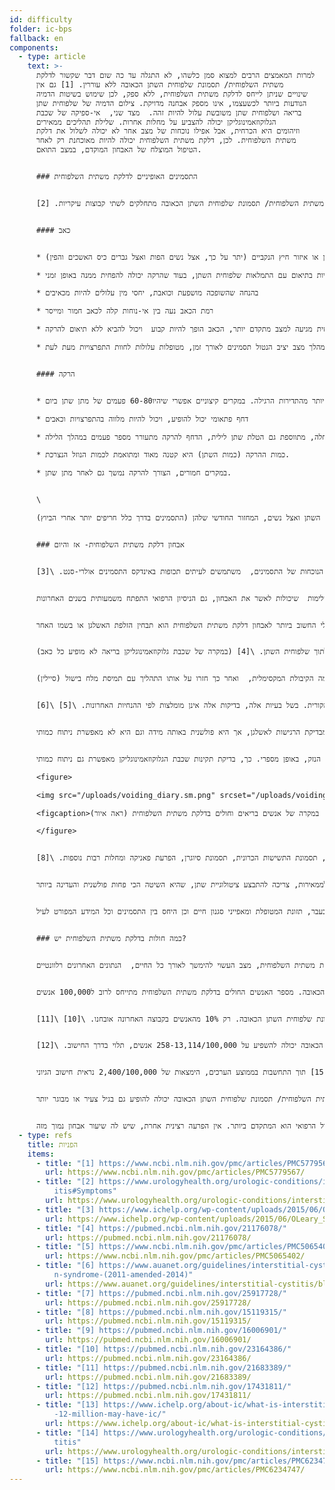 ```yaml
---
id: difficulty
folder: ic-bps
fallback: en
components:
  - type: article
    text: >-
      למרות המאמצים הרבים למצוא סמן כלשהו, לא התגלה עד כה שום דבר שקשור לדלקת
      משתית השלפוחית/ תסמונת שלפוחית השתן הכאובה ללא עוררין. [1] גם אין
      שינויים שניתן לייחס לדלקת משתית השלפוחית, ללא ספק, לכן שימוש בשיטות הדמיה
      הנודעות ביותר לכשעצמו, אינו מספק אבחנה מדויקת. צילום הדמיה של שלפוחית שתן
      בריאה ושלפוחית שתן משובשת עלול להיות זהה.  מצד שני,  אי-ספיקה של שכבת
      הגלוקוזאמינוגליקן יכולה להצביע על מחלות אחרות. שלילת תהליכים ממאירים
      וזיהומים היא הכרחית, אבל אפילו נוכחות של מצב אחר לא יכולה לשלול את דלקת
      משתית השלפוחית. לכן, דלקת משתית השלפוחית יכולה להיות מאוכחנת רק לאחר
      הטיפול המוצלח של האבחון המוקדם, במצב התואם.


      ### התסמינים האופיניים לדלקת משתית השלפוחית


      התסמינים הרגילים של דלקת משתית השלפוחית/ תסמונת שלפוחית השתן הכאובה מתחלקים לשתי קבוצות עיקריות. [2]


      #### כאב


      * לא רק שלפוחית השתן והשופכה יכולות לכאוב, אלא גם הבטן התחתונה, האגן או איזור חיץ הנקביים (יתר על כך, אצל נשים הפות ואצל גברים כיס האשכים והפין)

      * העוצמה של הכאב יכולה להיות בתיאום עם התמלאות שלפוחית השתן, בעוד שהרקה יכולה להפחית ממנה באופן זמני

      * בהנחה שהשופכה מושפעת וכואבת, יחסי מין עלולים להיות מכאיבים

      * רמת הכאב נעה בין אי-נוחות קלה לכאב חמור ומייסר

      * בהתחלה, תקופות הכאבים הקצרות והדלילות מופרדות ע"י הפוגות ארוכות ונטולות תסמינים. ככל שדלקת משתית השלפוחית מגיעה למצב מתקדם יותר, הכאב הופך להיות קבוע  ויכול להביא ללא תיאום להרקה

      * אף במהלך מצב יציב הנטול תסמינים לאורך זמן, מטופלות עלולות לחוות התפרצויות מעת לעת.


      #### הרקה


      * בהתחלה, התדירותמעט גבוהה יותר מהתדירות הרגילה. במקרים קיצוניים אפשרי שיהיו60-80 פעמים של מתן שתן ביום

      * דחף פתאומי יכול להופיע, ויכול להיות מלווה בהתפרצויות וכאבים

      * במקרים מתונים, התדירות האנורמלית של הרקה מופיעה רק במהלך היום. עם התקדמות המחלה, מתווספת גם הטלת שתן לילית, הדחף להרקה מתעורר מספר פעמים במהלך הלילה.

      * כמות ההרקה (כמות השתן) היא קטנה מאוד ומתואמת לכמות הנוזל הנצרכת.

      * במקרים חמורים, הצורך להרקה נמשך גם לאחר מתן שתן.


      \

      נוכחות התסמינים האלה שונה ממטופלת למטופלת ומושפעת ממספר גורמים. כלומר, צריכת מזון ומשקאות מסוימים, כמות המתח הנפשי ו/או הלחץ הפיזי, בעיות עיכול, זיהומים בדרכי השתן ואצל נשים, המחזור החודשי שלהן (התסמינים בדרך כלל חריפים יותר אחרי הביוץ).


      ### אבחון דלקת משתית השלפוחית- אז והיום


      רוב האורולוגים מגדירים מקרה מסוים כדלקת משתית השלפוחית כאשר התסמינים האופיניים נמשכים תקופה מסוימת (חודש וחצי עד 6 חודשים) וזאת לאחר שכל מחלה אחרת שלה תסמינים דומים נשללה. מילוי שאלונים יכול לזהות את הנוכחות של התסמינים,  משתמשים לעיתים תכופות באינדקס התסמינים אולרי-סנט. \[3]


      אולם, מפני שבדיקות מעבדה ובדיקות אחרות כלשהן אינן יכולות לאשר באופן חד משמעי את הימצאות דלקת משתית השלפוחית, לא ניתן לאבחן את המחלה בוודאות מוחלטת, במאת האחוזים. למרבה המזל, בנוסף לקומץ של בדיקות משלימות  שיכולות לאשר את האבחון, גם הניסיון הרפואי התפתח משמעותית בשנים האחרונות.


      הכלי החשוב ביותר לאבחון דלקת משתית השלפוחית הוא תבחין הזלפת האשלגן או בשמו האחר


      בדיקת פרסונס. בדיקה זו מאשרת את אי-ספיקת שכבת הגלוקוזאמינוגליקן ע"י הכאב הנוצר כשמוחדר אשלגן כלורי לתוך שלפוחית השתן. \[4] (במקרה של שכבת גלוקוזאמינוגליקן בריאה לא מופיע כל כאב).  


      אך הבדיקה הזאת היא לא רק פולשנית ללא צורך אלא גם לא נעימה, מאחר שהמטופלות סובלות מכאב הנגרם מהתמיסה עצמה. בדיקת פרסונס גם לא סיפקה ניתוח כמותי.  בגרסא מאוחרת יותר של בדיקת הרגישות (בדיקת פרסונס המעודכנת) השלפוחית מולאה בתמיסת אשלגן כלורי מדולל כדי  לקבוע מה הקיבולת המקסימלית,  ואחר כך חזרו על אותו התהליך עם תמיסת מלח בישול (סיילין).


      היחס בין שני הערכים מיוחס לרגישות של דפנות שלפוחית השתן לריכוז השתן. על אף שבדיקת פרסונס המעודכנת יכולה להוות שימוש גם ללקיחת מידות כמותיות, הפולשניות, משך הזמן והדיוק שלה לא גבוהים מאלה של הבדיקה המקורית. בשל בעיות אלה, בדיקות אלה אינן מומלצות לפי ההנחיות האחרונות. \[5] \[6]


      בדיקת הלידוקאין פועלת באופן ההפוך. העיקרון שלה הוא למתן את הכאב בשלפוחית השתן, כך בהנחה שהמקור לכאב הוא בשלפוחית השתן עצמה, הלידוקאין המוחדר  אליה מקל על התסמינים במקרה של דלקת משתית השלפוחית. \[7] בדיקה זו, ללא ספק, נוחה הרבה יותר מבדיקת הרגישות לאשלגן, אך היא פולשנית באותה מידה וגם היא לא מאפשרת ניתוח כמותי.


      כלי אבחון חדש הוא בדיקת תקינות שכבת הגלוקוזאמינוגליקן, אשר במהלכה עורכים יומן של הרקה במשך יומיים. בדיקה זו בלתי-פולשנית ונטולת כאבים. בדיקה זו מבוססת על העובדה לפיה על מנת לבחון את היחס בין ריכוז השתן וקיבולת שלפוחית השתן, אין צורך בהחדרה,  התמיסה של המלחים המומסים כבר נוכחת- בצורת השתן עצמו. ריכוז חומרי השתן- כולל המלחים- תלוי בכמות הנוזלים הנצרכת. הכמות של כל הרקה יכולה להימדד  ביום שבו המטופלת צורכת את הכמות הקטנה ביותר של נוזלים שהיא מסוגלת לצרוך, לאחר מכן ניתן לחזור על אותו התהליך ביום השני, בו המטופלת צורכת את הכמות הגדולה ביותר של נוזלים שהיא מסוגלת לצרוך. במקרה שבו דפנות שלפוחית השתן בריאות, אין יחס בין כמויות ההרקה הממוצעות לקיבולת הנוזלים. בשלב המוקדם של דלקת משתית השלפוחית, צריכת הנוזלים הגבוהה יותר, מביאה לכמויות שתן גדולות יותר ב-30-50%. ככל שהמחלה מתקדמת, ההפרש גדל ב50-100%, במקרה חמורים, יכול לגדול גם ל300-500%. לכן, יומן זה של היומיים העוקבים, לא רק מצביע על דפנות שלפוחית שתן ניזוקות, אלא גם מתאר את רמת הנזק, באופן מספרי. כך, בדיקת תקינות שכבת הגלוקוזאמינוגליקן מאפשרת גם ניתוח כמותי.

      <figure>

      <img src="/uploads/voiding_diary.sm.png" srcset="/uploads/voiding_diary.png 2x, /uploads/voiding_diary.sm.png 1x" alt="voiding diary"/>

      <figcaption>היחס בין כמות השתן הממוצעת היומית והכמות הכוללת של השתן היומי, במקרה של אנשים בריאים וחולים בדלקת משתית השלפוחית (ראה איור).</figcaption>

      </figure>


      יש מספר מחלות שצפויות להופיע באופן משמעותי אצל חולות בדלקת משתית השלפוחית, הנוכחות שלהן עלולה לתמוך באבחון. קבוצת המחלות כוללת בתוכה מחלות כמו תסמינים אלרגיים, מיגרנות, תסמונת המעי הרגיז, אנדומטריוזיס, תסמונת התשישות הכרונית, תסמונת סיוגרן, הפרעת פאניקה ומחלות רבות נוספות. \[8]


      ציסטוסקופיה בלחץ נמוך מומלצת אם נמצא דם בשתן, או ציטולוגיית שתן המצביעה על סיכוי לתהליך ממאיר (או אם יש תוצאה חיובית חד-משמעית), אם מצב המטופלת מחמיר למרות הטיפול המשולב שהיא מקבלת, כדי לבחון אם מדובר במצב של סרטן שלפוחית השתן או נוכחים תסמינים דומים של מחלה אחרת. ביופסיה של רירית שלפוחית השתן מבוצעת רק אם ההדמייה הציסטוסקופית חושפת איזורים שעשויים להתגלות כממאירים. במקרה בו הציסטוסקופיה אינה מעלה חשד לממאירות, צריכה להתבצע ציטולוגיית שתן, שהיא השיטה הכי פחות פולשנית והעדינה ביותר.


      רישום סיפור המטופלת מספק גם מידע שימושי. רישום זה אמור לכלול לא רק את התסמינים הנוכחיים, אלא גם את ההיסטוריה של זיהומים מוקדמים יותר, מחלות אחרות, אשר סבלה מהן (עם דגש בעיקר על מחלות אוטואימוניות והפרעות עיכול), תרופות ו/או אניטיביוטיקה שנלקחות או נלקחו בעבר, תזונת המטופלת ומאפייני סגנון חיים וכן היחס בין התסמינים וכל המידע המפורט לעיל.


      ### כמה חולות בדלקת משתית השלפוחית יש?


      הופעת המחלה יכולה לרוב להיות מתוארת לפי שני סוגי נתונים. הקרות פירושה מספר המקרים הנרשמים החדשים במשך תקופה מסוימת (בדרך כלל מדובר בשנה). הימצאות ,מצד שני, פירושה המספר הכולל של האנשים המושפעים מהמחלה בנקודת זמן מסוימת. במקרה של דלקת משתית השלפוחית, מצב העשוי להימשך לאורך כל החיים,  הנתונים האחרונים רלוונטיים.


      ההערכות הבינלאומיות של ההימצאות מבוססותת על נוכחות התסמינים, מילוי שאלונים ונתונים של חולים שאובחנו בדלקת משתית השלפוחית/ תסמונת שלפוחית השתן הכאובה. מספר האנשים החולים בדלקת משתית השלפוחית מתייחס לרוב ל100,000 אנשים.  


      אולם, גם השאלונים וגם דרך ההערכה שלהם אינם מתוקננים. מחקרים מסוימים שהסתמכו רק על הנתונים שנאספו מהרופאים, המתמקדים במקרים של מטופלים מאובחנים של דלקת משתית השלפוחית/ תסמונת שלפוחית השתן הכאובה סיכמו הימצאות של 45-197/100,000. \[9] מצד שני, בסקר שבו נערכו שיחות טלפון עם משקי בית משוער כי 1,900-4,200/100,000 גברים ו2,750-6,350/100,000 נשים לוקים בדלקת משתית השלפוחית/ תסמונת שלפוחית השתן הכאובה. רק 10% מהאנשים בקבוצה האחרונה אובחנו. \[10] \[11]


      ע"פי מחקר אחר המבוסס על דיווח עצמי דרך דואר אלקטרוני, דלקת משתית השלפוחית/ תסמונת שלפוחית השתן הכאובה יכולה להשפיע על 258-13,114/100,000 אנשים, תלוי בדרך החישוב. \[12]


      ב2017 האיגוד לדלקת משתית השלפוחית דיווח על כך שרק בארה"ב יש 3-8 מיליון נשים ו1-4 מיליון גברים הלוקים בדלקת משתית השלפוחית/ תסמונת שלפוחית השתן הכאובה. \[13] בשנים האחרונות, ההערכה הזו התקבלה ע"י מאמרים רלוונטיים רבים וארגונים. \[14], \[15] תוך התחשבות בממוצע הערכים, הימצאות של 2,400/100,000 נראית חישוב הגיוני.  


      הגיל הממוצע של המטופלים הוא 40, אך דלקת משתית השלפוחית/ תסמונת שלפוחית השתן הכאובה יכולה להופיע גם בגיל צעיר או מבוגר יותר.


      למרות זאת שיעור האבחון של דלקת משתית השלפוחית/ תסמונת שלפוחית השתן הכאובה קטן מ5-10%, אפילו במדינות  בהן הטיפול הרפואי הוא המתקדם ביותר. אין הפרעה רצינית אחרת, שיש לה שיעור אבחון נמוך מזה.
  - type: refs
    title: הפניות
    items:
      - title: "[1] https://www.ncbi.nlm.nih.gov/pmc/articles/PMC5779567/"
        url: https://www.ncbi.nlm.nih.gov/pmc/articles/PMC5779567/
      - title: "[2] https://www.urologyhealth.org/urologic-conditions/interstitial-cyst\
          itis#Symptoms"
        url: https://www.urologyhealth.org/urologic-conditions/interstitial-cystitis#Symptoms
      - title: "[3] https://www.ichelp.org/wp-content/uploads/2015/06/OLeary_Sant.pdf"
        url: https://www.ichelp.org/wp-content/uploads/2015/06/OLeary_Sant.pdf
      - title: "[4] https://pubmed.ncbi.nlm.nih.gov/21176078/"
        url: https://pubmed.ncbi.nlm.nih.gov/21176078/
      - title: "[5] https://www.ncbi.nlm.nih.gov/pmc/articles/PMC5065402/"
        url: https://www.ncbi.nlm.nih.gov/pmc/articles/PMC5065402/
      - title: "[6] https://www.auanet.org/guidelines/interstitial-cystitis/bladder-pai\
          n-syndrome-(2011-amended-2014)"
        url: https://www.auanet.org/guidelines/interstitial-cystitis/bladder-pain-syndrome-(2011-amended-2014)
      - title: "[7] https://pubmed.ncbi.nlm.nih.gov/25917728/"
        url: https://pubmed.ncbi.nlm.nih.gov/25917728/
      - title: "[8] https://pubmed.ncbi.nlm.nih.gov/15119315/"
        url: https://pubmed.ncbi.nlm.nih.gov/15119315/
      - title: "[9] https://pubmed.ncbi.nlm.nih.gov/16006901/"
        url: https://pubmed.ncbi.nlm.nih.gov/16006901/
      - title: "[10] https://pubmed.ncbi.nlm.nih.gov/23164386/"
        url: https://pubmed.ncbi.nlm.nih.gov/23164386/
      - title: "[11] https://pubmed.ncbi.nlm.nih.gov/21683389/"
        url: https://pubmed.ncbi.nlm.nih.gov/21683389/
      - title: "[12] https://pubmed.ncbi.nlm.nih.gov/17431811/"
        url: https://pubmed.ncbi.nlm.nih.gov/17431811/
      - title: "[13] https://www.ichelp.org/about-ic/what-is-interstitial-cystitis/4-to\
          -12-million-may-have-ic/"
        url: https://www.ichelp.org/about-ic/what-is-interstitial-cystitis/4-to-12-million-may-have-ic/
      - title: "[14] https://www.urologyhealth.org/urologic-conditions/interstitial-cys\
          titis"
        url: https://www.urologyhealth.org/urologic-conditions/interstitial-cystitis
      - title: "[15] https://www.ncbi.nlm.nih.gov/pmc/articles/PMC6234747/"
        url: https://www.ncbi.nlm.nih.gov/pmc/articles/PMC6234747/
---
```

